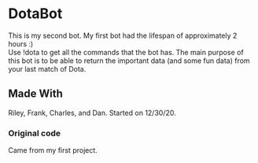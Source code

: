 # DotaBot
This is my second bot. My first bot had the lifespan of approximately 2 hours :)<br>
Use !dota to get all the commands that the bot has.
The main purpose of this bot is to be able to return the important data (and some fun data) from your last match of Dota.
## Made With
Riley, Frank, Charles, and Dan. Started on 12/30/20.
### Original code
Came from my first project.